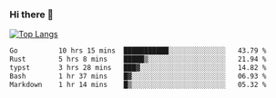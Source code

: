### Hi there 👋

<!--
**3Xpl0it3r/3Xpl0it3r** is a ✨ _special_ ✨ repository because its `README.md` (this file) appears on your GitHub profile.

Here are some ideas to get you started:

- 🔭 I’m currently working on ...
- 🌱 I’m currently learning ...
- 👯 I’m looking to collaborate on ...
- 🤔 I’m looking for help with ...
- 💬 Ask me about ...
- 📫 How to reach me: ...
- 😄 Pronouns: ...
- ⚡ Fun fact: ...
-->


[![Top Langs](https://github-readme-stats.vercel.app/api/top-langs/?username=3Xpl0it3r&layout=compact)](https://github.com/3Xpl0it3r/3Xpl0it3r)

<!--START_SECTION:waka-->

```txt
Go          10 hrs 15 mins  ███████████░░░░░░░░░░░░░░   43.79 %
Rust        5 hrs 8 mins    █████▒░░░░░░░░░░░░░░░░░░░   21.94 %
typst       3 hrs 28 mins   ███▓░░░░░░░░░░░░░░░░░░░░░   14.82 %
Bash        1 hr 37 mins    █▓░░░░░░░░░░░░░░░░░░░░░░░   06.93 %
Markdown    1 hr 14 mins    █▒░░░░░░░░░░░░░░░░░░░░░░░   05.32 %
```

<!--END_SECTION:waka-->
